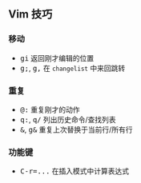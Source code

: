 ## Vim 技巧

### 移动

- <kbd>gi</kbd> 返回刚才编辑的位置
- <kbd>g;</kbd>, <kbd>g,</kbd> 在 `changelist` 中来回跳转

### 重复

- <kbd>@:</kbd> 重复刚才的动作
- <kbd>q:</kbd>, <kbd>q/</kbd> 列出历史命令/查找列表
- <kbd>&</kbd>, <kbd>g&</kbd> 重复上次替换于当前行/所有行

### 功能键

- <kbd>C-r</kbd><kbd>=</kbd><kbd>...</kbd> 在插入模式中计算表达式
